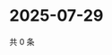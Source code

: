 # 2025-07-29

共 0 条

<!-- BEGIN ZHIHUVIDEO -->
<!-- 最后更新时间 Tue Jul 29 2025 12:40:17 GMT+0800 (China Standard Time) -->

<!-- END ZHIHUVIDEO -->

